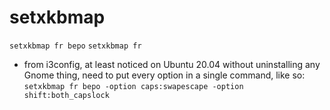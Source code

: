 # setxkbmap

`setxkbmap fr bepo`
`setxkbmap fr`

- from i3config, at least noticed on Ubuntu 20.04 without uninstalling any Gnome thing, need to put every option in a single command, like so:
`setxkbmap fr bepo -option caps:swapescape -option shift:both_capslock`
